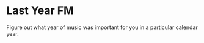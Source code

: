 # Last Year FM

Figure out what year of music was important for you in a particular calendar year.

